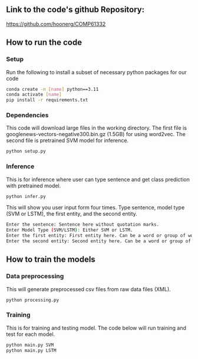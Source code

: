 ## Link to the code's github Repository:
https://github.com/hoonerg/COMP61332

## How to run the code

### Setup
Run the following to install a subset of necessary python packages for our code
```sh
conda create -n [name] python==3.11
conda activate [name]
pip install -r requirements.txt
```

### Dependencies
This code will download large files in the working directory.
The first file is googlenews-vectors-negative300.bin.gz (1.5GB) for using word2vec.
The second file is pretrained SVM model for inference.
```sh
python setup.py
```

### Inference
This is for inference where user can type sentence and get class prediction with pretrained model.
```sh
python infer.py
```
This will show you user input form four times.
Type sentence, model type (SVM or LSTM), the first entity, and the second entity.
```sh
Enter the sentence: Sentence here without quotation marks.
Enter Model Type (SVM/LSTM): Either SVM or LSTM.
Enter the first entity: First entity here. Can be a word or group of words
Enter the second entity: Second entity here. Can be a word or group of words
```

## How to train the models

### Data preprocessing
This will generate preprocessed csv files from raw data files (XML).
```sh
python processing.py
```

### Training
This is for training and testing model.
The code below will run training and test for each model.
```sh
python main.py SVM
python main.py LSTM
```

